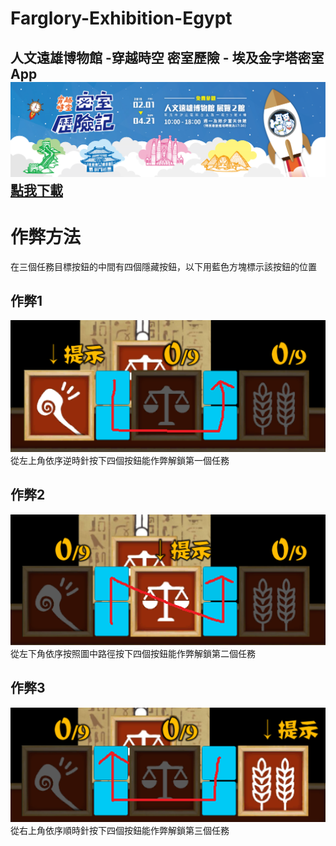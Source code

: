 # Farglory-Exhibition-Egypt
人文遠雄博物館 -穿越時空 密室歷險 - 埃及金字塔密室App
![](https://raw.githubusercontent.com/ilyusha71/Farglory-Exhibition-Egypt/master/Acts_20181228175358246.jpg)  
[點我下載](https://github.com/ilyusha71/Farglory-Exhibition-Egypt/raw/master/Eygpt20190108a.apk "埃及金字塔密室App")  
----------------
# 作弊方法
在三個任務目標按鈕的中間有四個隱藏按鈕，以下用藍色方塊標示該按鈕的位置<br>
## 作弊1
![](https://github.com/ilyusha71/Farglory-Exhibition-Egypt/raw/master/作弊1.png)<br>
從左上角依序逆時針按下四個按鈕能作弊解鎖第一個任務<br>
## 作弊2
![](https://github.com/ilyusha71/Farglory-Exhibition-Egypt/raw/master/作弊2.png)<br>
從左下角依序按照圖中路徑按下四個按鈕能作弊解鎖第二個任務<br>
## 作弊3
![](https://github.com/ilyusha71/Farglory-Exhibition-Egypt/raw/master/作弊3.png)<br>
從右上角依序順時針按下四個按鈕能作弊解鎖第三個任務<br>
